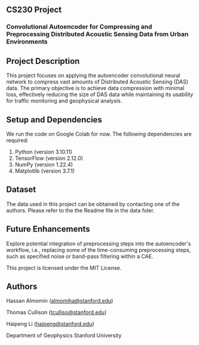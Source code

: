 ## CS230 Project
### Convolutional Autoencoder for Compressing and Preprocessing Distributed Acoustic Sensing Data from Urban Environments

## Project Description
This project focuses on applying the autoencoder convolutional neural network to compress vast amounts of Distributed Acoustic Sensing (DAS) data. The primary objective is to achieve data compression with minimal loss, effectively reducing the size of DAS data while maintaining its usability for traffic monitoring and geophysical analysis. 

## Setup and Dependencies
We run the code on Google Colab for now. The following dependencies are required:

1. Python (version 3.10.11)
2. TensorFlow (version 2.12.0)
3. NumPy (version 1.22.4)
4. Matplotlib (version 3.7.1)

## Dataset
The data used in this project can be obtained by contacting one of the authors. Please refer to the the Readme file in the data foler. 

## Future Enhancements
Explore potential integration of preprocessing steps into the autoencoder's workflow, i.e., replacing some of the time-consuming preprocessing steps, such as specified noise or band-pass filtering within a CAE.

This project is licensed under the MIT License.

## Authors

Hassan Almomin (almomiha@stanford.edu)

Thomas Cullison (tculliso@stanford.edu)

Haipeng Li (haipeng@stanford.edu)

Department of Geophysics
Stanford University

